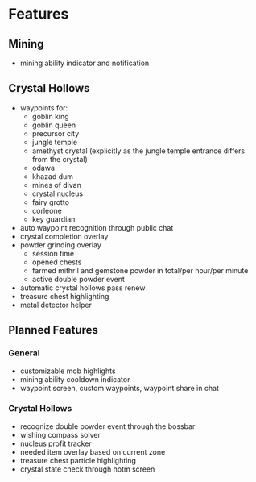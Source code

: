 # Features
## Mining
- mining ability indicator and notification

## Crystal Hollows
- waypoints for:
  - goblin king
  - goblin queen
  - precursor city
  - jungle temple
  - amethyst crystal (explicitly as the jungle temple entrance differs from the crystal)
  - odawa
  - khazad dum
  - mines of divan
  - crystal nucleus
  - fairy grotto
  - corleone
  - key guardian
- auto waypoint recognition through public chat
- crystal completion overlay
- powder grinding overlay
  - session time
  - opened chests
  - farmed mithril and gemstone powder in total/per hour/per minute
  - active double powder event
- automatic crystal hollows pass renew
- treasure chest highlighting
- metal detector helper

## Planned Features
### General
- customizable mob highlights
- mining ability cooldown indicator
- waypoint screen, custom waypoints, waypoint share in chat

### Crystal Hollows
- recognize double powder event through the bossbar
- wishing compass solver
- nucleus profit tracker
- needed item overlay based on current zone
- treasure chest particle highlighting
- crystal state check through hotm screen